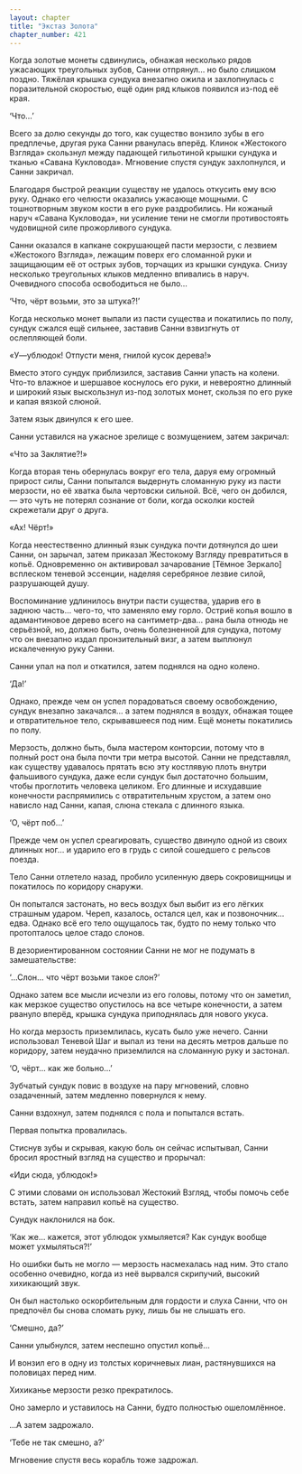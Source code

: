 ```yaml
---
layout: chapter
title: "Экстаз Золота"
chapter_number: 421
---
```


Когда золотые монеты сдвинулись, обнажая несколько рядов ужасающих треугольных зубов, Санни отпрянул… но было слишком поздно. Тяжёлая крышка сундука внезапно ожила и захлопнулась с поразительной скоростью, ещё один ряд клыков появился из-под её края.

‘Что…’

Всего за долю секунды до того, как существо вонзило зубы в его предплечье, другая рука Санни рванулась вперёд. Клинок «Жестокого Взгляда» скользнул между падающей гильотиной крышки сундука и тканью «Савана Кукловода». Мгновение спустя сундук захлопнулся, и Санни закричал.

Благодаря быстрой реакции существу не удалось откусить ему всю руку. Однако его челюсти оказались ужасающе мощными. С тошнотворным звуком кости в его руке раздробились. Ни кожаный наруч «Савана Кукловода», ни усиление тени не смогли противостоять чудовищной силе прожорливого сундука.

Санни оказался в капкане сокрушающей пасти мерзости, с лезвием «Жестокого Взгляда», лежащим поверх его сломанной руки и защищающим её от острых зубов, торчащих из крышки сундука. Снизу несколько треугольных клыков медленно впивались в наруч. Очевидного способа освободиться не было…

‘Что, чёрт возьми, это за штука?!’

Когда несколько монет выпали из пасти существа и покатились по полу, сундук сжался ещё сильнее, заставив Санни взвизгнуть от ослепляющей боли.

«У—ублюдок! Отпусти меня, гнилой кусок дерева!»

Вместо этого сундук приблизился, заставив Санни упасть на колени. Что-то влажное и шершавое коснулось его руки, и невероятно длинный и широкий язык выскользнул из-под золотых монет, скользя по его руке и капая вязкой слюной.

Затем язык двинулся к его шее.

Санни уставился на ужасное зрелище с возмущением, затем закричал:

«Что за Заклятие?!»

Когда вторая тень обернулась вокруг его тела, даруя ему огромный прирост силы, Санни попытался выдернуть сломанную руку из пасти мерзости, но её хватка была чертовски сильной. Всё, чего он добился, — это чуть не потерял сознание от боли, когда осколки костей скрежетали друг о друга.

«Ах! Чёрт!»

Когда неестественно длинный язык сундука почти дотянулся до шеи Санни, он зарычал, затем приказал Жестокому Взгляду превратиться в копьё. Одновременно он активировал зачарование [Тёмное Зеркало] всплеском теневой эссенции, наделяя серебряное лезвие силой, разрушающей душу.

Воспоминание удлинилось внутри пасти существа, ударив его в заднюю часть… чего-то, что заменяло ему горло. Остриё копья вошло в адамантиновое дерево всего на сантиметр-два… рана была отнюдь не серьёзной, но, должно быть, очень болезненной для сундука, потому что он внезапно издал пронзительный визг, а затем выплюнул искалеченную руку Санни.

Санни упал на пол и откатился, затем поднялся на одно колено.

‘Да!’

Однако, прежде чем он успел порадоваться своему освобождению, сундук внезапно закачался… а затем поднялся в воздух, обнажая тощее и отвратительное тело, скрывавшееся под ним. Ещё монеты покатились по полу.

Мерзость, должно быть, была мастером конторсии, потому что в полный рост она была почти три метра высотой. Санни не представлял, как существу удавалось прятать всю эту костлявую плоть внутри фальшивого сундука, даже если сундук был достаточно большим, чтобы проглотить человека целиком. Его длинные и исхудавшие конечности распрямились с отвратительным хрустом, а затем оно нависло над Санни, капая, слюна стекала с длинного языка.

‘О, чёрт поб…’

Прежде чем он успел среагировать, существо двинуло одной из своих длинных ног… и ударило его в грудь с силой сошедшего с рельсов поезда.

Тело Санни отлетело назад, пробило усиленную дверь сокровищницы и покатилось по коридору снаружи.

Он попытался застонать, но весь воздух был выбит из его лёгких страшным ударом. Череп, казалось, остался цел, как и позвоночник… едва. Однако всё его тело ощущалось так, будто по нему только что протопталось целое стадо слонов.

В дезориентированном состоянии Санни не мог не подумать в замешательстве:

‘…Слон… что чёрт возьми такое слон?’

Однако затем все мысли исчезли из его головы, потому что он заметил, как мерзкое существо опустилось на все четыре конечности, а затем рвануло вперёд, крышка сундука приподнялась для нового укуса.

Но когда мерзость приземлилась, кусать было уже нечего. Санни использовал Теневой Шаг и выпал из тени на десять метров дальше по коридору, затем неудачно приземлился на сломанную руку и застонал.

‘О, чёрт… как же больно…’

Зубчатый сундук повис в воздухе на пару мгновений, словно озадаченный, затем медленно повернулся к нему.

Санни вздохнул, затем поднялся с пола и попытался встать.

Первая попытка провалилась.

Стиснув зубы и скрывая, какую боль он сейчас испытывал, Санни бросил яростный взгляд на существо и прорычал:

«Иди сюда, ублюдок!»

С этими словами он использовал Жестокий Взгляд, чтобы помочь себе встать, затем направил копьё на существо.

Сундук наклонился на бок.

‘Как же… кажется, этот ублюдок ухмыляется? Как сундук вообще может ухмыляться?!’

Но ошибки быть не могло — мерзость насмехалась над ним. Это стало особенно очевидно, когда из неё вырвался скрипучий, высокий хихикающий звук.

Он был настолько оскорбительным для гордости и слуха Санни, что он предпочёл бы снова сломать руку, лишь бы не слышать его.

‘Смешно, да?’

Санни улыбнулся, затем неспешно опустил копьё…

И вонзил его в одну из толстых коричневых лиан, растянувшихся на половицах перед ним.

Хихиканье мерзости резко прекратилось.

Оно замерло и уставилось на Санни, будто полностью ошеломлённое.

…А затем задрожало.

‘Тебе не так смешно, а?’

Мгновение спустя весь корабль тоже задрожал.